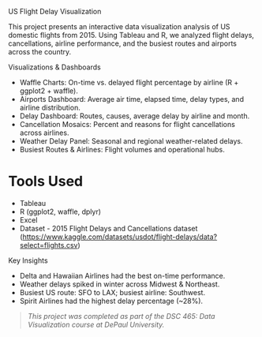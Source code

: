 US Flight Delay Visualization

This project presents an interactive data visualization analysis of  US domestic flights from 2015. Using Tableau and R, we analyzed flight delays, cancellations, airline performance, and the busiest routes and airports across the country.

Visualizations & Dashboards
- Waffle Charts: On-time vs. delayed flight percentage by airline (R + ggplot2 + waffle).
- Airports Dashboard: Average air time, elapsed time, delay types, and airline distribution.
- Delay Dashboard: Routes, causes, average delay by airline and month.
- Cancellation Mosaics: Percent and reasons for flight cancellations across airlines.
- Weather Delay Panel: Seasonal and regional weather-related delays.
- Busiest Routes & Airlines: Flight volumes and operational hubs.


# Tools Used
- Tableau
- R (ggplot2, waffle, dplyr)
- Excel
- Dataset -  2015 Flight Delays and Cancellations dataset (https://www.kaggle.com/datasets/usdot/flight-delays/data?select=flights.csv)

Key Insights
- Delta and Hawaiian Airlines had the best on-time performance.
- Weather delays spiked in winter across Midwest & Northeast.
- Busiest US route: SFO to LAX; busiest airline: Southwest.
- Spirit Airlines had the highest delay percentage (~28%).


> *This project was completed as part of the DSC 465: Data Visualization course at DePaul University.*
